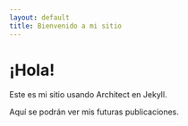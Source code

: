 ```yaml
---
layout: default
title: Bienvenido a mi sitio
---
```


# ¡Hola!

Este es mi sitio usando Architect en Jekyll.

Aquí se podrán ver mis futuras publicaciones.
